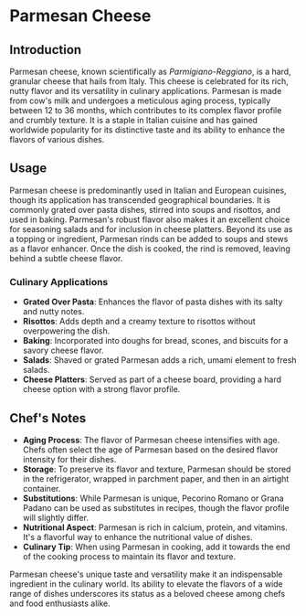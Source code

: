 # Parmesan Cheese

## Introduction

Parmesan cheese, known scientifically as *Parmigiano-Reggiano*, is a hard, granular cheese that hails from Italy. This cheese is celebrated for its rich, nutty flavor and its versatility in culinary applications. Parmesan is made from cow's milk and undergoes a meticulous aging process, typically between 12 to 36 months, which contributes to its complex flavor profile and crumbly texture. It is a staple in Italian cuisine and has gained worldwide popularity for its distinctive taste and its ability to enhance the flavors of various dishes.

## Usage

Parmesan cheese is predominantly used in Italian and European cuisines, though its application has transcended geographical boundaries. It is commonly grated over pasta dishes, stirred into soups and risottos, and used in baking. Parmesan's robust flavor also makes it an excellent choice for seasoning salads and for inclusion in cheese platters. Beyond its use as a topping or ingredient, Parmesan rinds can be added to soups and stews as a flavor enhancer. Once the dish is cooked, the rind is removed, leaving behind a subtle cheese flavor.

### Culinary Applications

- **Grated Over Pasta**: Enhances the flavor of pasta dishes with its salty and nutty notes.
- **Risottos**: Adds depth and a creamy texture to risottos without overpowering the dish.
- **Baking**: Incorporated into doughs for bread, scones, and biscuits for a savory cheese flavor.
- **Salads**: Shaved or grated Parmesan adds a rich, umami element to fresh salads.
- **Cheese Platters**: Served as part of a cheese board, providing a hard cheese option with a strong flavor profile.

## Chef's Notes

- **Aging Process**: The flavor of Parmesan cheese intensifies with age. Chefs often select the age of Parmesan based on the desired flavor intensity for their dishes.
- **Storage**: To preserve its flavor and texture, Parmesan should be stored in the refrigerator, wrapped in parchment paper, and then in an airtight container.
- **Substitutions**: While Parmesan is unique, Pecorino Romano or Grana Padano can be used as substitutes in recipes, though the flavor profile will slightly differ.
- **Nutritional Aspect**: Parmesan is rich in calcium, protein, and vitamins. It's a flavorful way to enhance the nutritional value of dishes.
- **Culinary Tip**: When using Parmesan in cooking, add it towards the end of the cooking process to maintain its flavor and texture.

Parmesan cheese's unique taste and versatility make it an indispensable ingredient in the culinary world. Its ability to elevate the flavors of a wide range of dishes underscores its status as a beloved cheese among chefs and food enthusiasts alike.